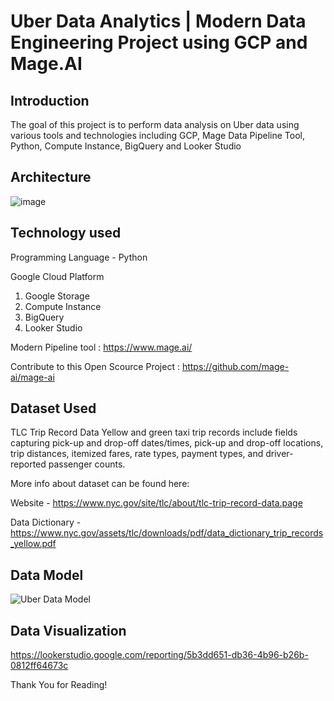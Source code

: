 # Uber Data Analytics | Modern Data Engineering Project using GCP and Mage.AI
## Introduction

The goal of this project is to perform data analysis on Uber data using various tools and technologies including GCP, Mage Data Pipeline Tool, Python, Compute Instance, BigQuery and Looker Studio

## Architecture
![image](https://github.com/groverdaksh/Uber_DE_project/assets/134054161/16a3ead4-d829-4692-82e5-3f20ba7baea4)

## Technology used
Programming Language - Python

Google Cloud Platform
  1. Google Storage
  2. Compute Instance
  3. BigQuery
  4. Looker Studio

Modern Pipeline tool : https://www.mage.ai/

Contribute to this Open Scource Project : https://github.com/mage-ai/mage-ai

## Dataset Used

TLC Trip Record Data Yellow and green taxi trip records include fields capturing pick-up and drop-off dates/times, pick-up and drop-off locations, trip distances, itemized fares, rate types, payment types, and driver-reported passenger counts.

More info about dataset can be found here:

Website - https://www.nyc.gov/site/tlc/about/tlc-trip-record-data.page

Data Dictionary - https://www.nyc.gov/assets/tlc/downloads/pdf/data_dictionary_trip_records_yellow.pdf

## Data Model

![Uber Data Model](https://github.com/groverdaksh/Uber_DE_project/assets/134054161/b79628d3-abea-4f40-b000-dd87e597a156)

## Data Visualization

https://lookerstudio.google.com/reporting/5b3dd651-db36-4b96-b26b-0812ff64673c

Thank You for Reading!

